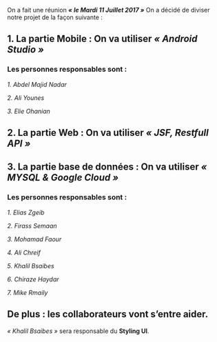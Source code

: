 On a fait une réunion ***« le Mardi 11 Juillet 2017 »***
On a décidé de diviser notre projet de la façon suivante :

## 1.	La partie Mobile : On va utiliser *« Android Studio »*

### Les personnes responsables sont :

*1.	Abdel Majid Nadar*

*2.	Ali Younes*

*3.	Elie Ohanian*

## 2.	La partie Web : On va utiliser *« JSF, Restfull API »*
## 3.	La partie base de données : On va utiliser *« MYSQL & Google Cloud »*

### Les personnes responsables sont :

*1.	Elias Zgeib*

*2.	Firass Semaan*

*3.	Mohamad Faour*

*4.	Ali Chreif*

*5.	Khalil Bsaibes*

*6. Chiraze Haydar*

*7.	Mike Rmaily*

## De plus : les collaborateurs vont s’entre aider. 

*« Khalil Bsaibes »* sera responsable du **Styling UI**.
